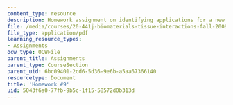 ```yaml
---
content_type: resource
description: Homework assignment on identifying applications for a new polymer (Vitafilm).
file: /media/courses/20-441j-biomaterials-tissue-interactions-fall-2009/5043f6a077fb9b5c1f1558572d0b313d_MIT20_441JF09_hw9.pdf
file_type: application/pdf
learning_resource_types:
- Assignments
ocw_type: OCWFile
parent_title: Assignments
parent_type: CourseSection
parent_uid: 6bc09401-2cd6-5d36-9e6b-a5aa67366140
resourcetype: Document
title: 'Homework #9'
uid: 5043f6a0-77fb-9b5c-1f15-58572d0b313d
---
```

